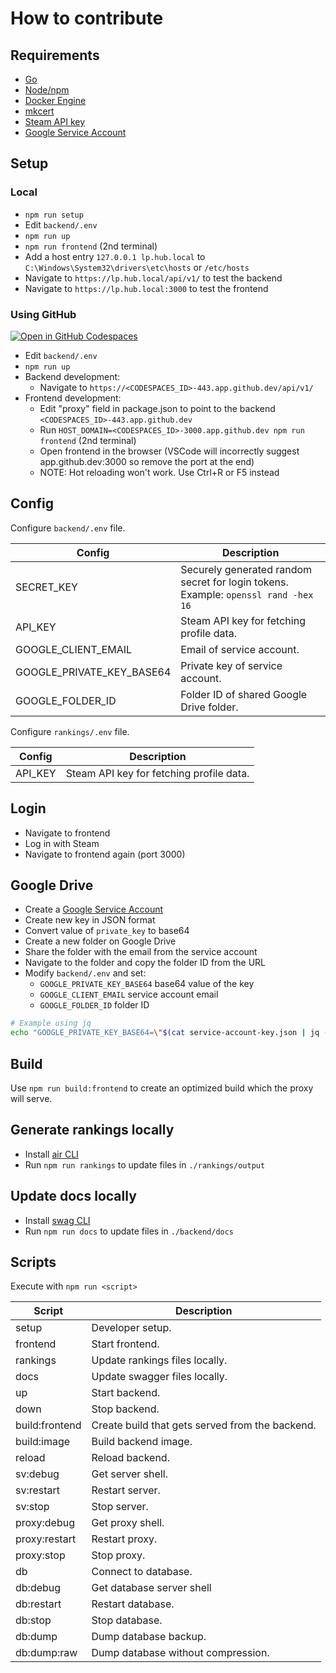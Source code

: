# How to contribute

## Requirements

* [Go]
* [Node/npm]
* [Docker Engine]
* [mkcert]
* [Steam API key]
* [Google Service Account]

[Go]: https://go.dev/doc/install
[Node/npm]: https://nodejs.org/en/download/package-manager
[Docker Engine]: https://docs.docker.com/engine/install
[mkcert]: https://github.com/FiloSottile/mkcert
[Steam API key]: https://steamcommunity.com/dev/apikey
[Google Service Account]: https://console.cloud.google.com

## Setup

### Local

* `npm run setup`
* Edit `backend/.env`
* `npm run up`
* `npm run frontend` (2nd terminal)
* Add a host entry `127.0.0.1 lp.hub.local` to `C:\Windows\System32\drivers\etc\hosts` or `/etc/hosts`
* Navigate to `https://lp.hub.local/api/v1/` to test the backend
* Navigate to `https://lp.hub.local:3000` to test the frontend

### Using GitHub

[![Open in GitHub Codespaces](https://github.com/codespaces/badge.svg)](https://codespaces.new/pektezol/lphub)

* Edit `backend/.env`
* `npm run up`
* Backend development:
  * Navigate to `https://<CODESPACES_ID>-443.app.github.dev/api/v1/`
* Frontend development:
  * Edit "proxy" field in package.json to point to the backend `<CODESPACES_ID>-443.app.github.dev`
  * Run `HOST_DOMAIN=<CODESPACES_ID>-3000.app.github.dev npm run frontend` (2nd terminal)
  * Open frontend in the browser (VSCode will incorrectly suggest app.github.dev:3000 so remove the port at the end)
  * NOTE: Hot reloading won't work. Use Ctrl+R or F5 instead

## Config

Configure `backend/.env` file.

|Config|Description|
|---|---|
|SECRET_KEY|Securely generated random secret for login tokens. Example: `openssl rand -hex 16`|
|API_KEY|Steam API key for fetching profile data.|
|GOOGLE_CLIENT_EMAIL|Email of service account.|
|GOOGLE_PRIVATE_KEY_BASE64|Private key of service account.|
|GOOGLE_FOLDER_ID|Folder ID of shared Google Drive folder.|

Configure `rankings/.env` file.

|Config|Description|
|---|---|
|API_KEY|Steam API key for fetching profile data.|

## Login

* Navigate to frontend
* Log in with Steam
* Navigate to frontend again (port 3000)

## Google Drive

* Create a [Google Service Account](https://console.cloud.google.com/iam-admin/serviceaccounts)
* Create new key in JSON format
* Convert value of `private_key` to base64 
* Create a new folder on Google Drive
* Share the folder with the email from the service account
* Navigate to the folder and copy the folder ID from the URL
* Modify `backend/.env` and set:
  * `GOOGLE_PRIVATE_KEY_BASE64` base64 value of the key
  * `GOOGLE_CLIENT_EMAIL` service account email
  * `GOOGLE_FOLDER_ID` folder ID

```bash
# Example using jq
echo "GOOGLE_PRIVATE_KEY_BASE64=\"$(cat service-account-key.json | jq -j '.private_key' | base64 -w 0)\"" >> backend/.env
```

## Build

Use `npm run build:frontend` to create an optimized build which the proxy will serve.

## Generate rankings locally

* Install [air CLI](https://github.com/air-verse/air)
* Run `npm run rankings` to update files in `./rankings/output`

## Update docs locally

* Install [swag CLI](https://github.com/swaggo/swag)
* Run `npm run docs` to update files in `./backend/docs`

## Scripts

Execute with `npm run <script>`

|Script|Description|
|---|---|
|setup|Developer setup.|
|frontend|Start frontend.|
|rankings|Update rankings files locally.|
|docs|Update swagger files locally.|
|up|Start backend.|
|down|Stop backend.|
|build:frontend|Create build that gets served from the backend.|
|build:image|Build backend image.|
|reload|Reload backend.|
|sv:debug|Get server shell.|
|sv:restart|Restart server.|
|sv:stop|Stop server.|
|proxy:debug|Get proxy shell.|
|proxy:restart|Restart proxy.|
|proxy:stop|Stop proxy.|
|db|Connect to database.|
|db:debug|Get database server shell|
|db:restart|Restart database.|
|db:stop|Stop database.|
|db:dump|Dump database backup.|
|db:dump:raw|Dump database without compression.|
